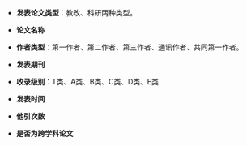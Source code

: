 - **发表论文类型**：教改、科研两种类型。

- **论文名称**

- **作者类型**：第一作者、第二作者、第三作者、通讯作者、共同第一作者。

- **发表期刊**

- **收录级别**：T类、A类、B类、C类、D类、E类

- **发表时间**

- **他引次数**

- **是否为跨学科论文**

  